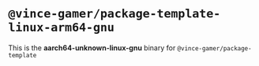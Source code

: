 # `@vince-gamer/package-template-linux-arm64-gnu`

This is the **aarch64-unknown-linux-gnu** binary for `@vince-gamer/package-template`
